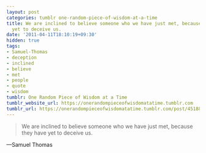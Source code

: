 ```yaml
---
layout: post
categories: tumblr one-random-piece-of-wisdom-at-a-time
title: We are inclined to believe someone who we have just met, because they have
  yet to deceive us.
date: '2011-04-11T18:10:19+09:30'
hidden: true
tags:
- Samuel-Thomas
- deception
- inclined
- believe
- met
- people
- quote
- wisdom
tumblr: One Random Piece of Wisdom at a Time
tumblr_website_url: https://onerandompieceofwisdomatatime.tumblr.com
tumblr_url: https://onerandompieceofwisdomatatime.tumblr.com/post/4518852487/we-are-inclined-to-believe-someone-who-we-have
---
```

> We are inclined to believe someone who we have just met, because they have yet to deceive us.

—Samuel Thomas&nbsp;
